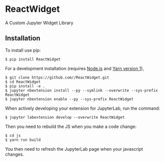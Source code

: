 ReactWidget
===============================

A Custom Jupyter Widget Library

Installation
------------

To install use pip:

    $ pip install ReactWidget

For a development installation (requires [Node.js](https://nodejs.org) and [Yarn version 1](https://classic.yarnpkg.com/)),

    $ git clone https://github.com//ReactWidget.git
    $ cd ReactWidget
    $ pip install -e .
    $ jupyter nbextension install --py --symlink --overwrite --sys-prefix ReactWidget
    $ jupyter nbextension enable --py --sys-prefix ReactWidget

When actively developing your extension for JupyterLab, run the command:

    $ jupyter labextension develop --overwrite ReactWidget

Then you need to rebuild the JS when you make a code change:

    $ cd js
    $ yarn run build

You then need to refresh the JupyterLab page when your javascript changes.
